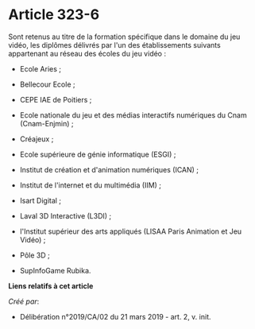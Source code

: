 # Article 323-6

Sont retenus au titre de la formation spécifique dans le domaine du jeu vidéo, les diplômes délivrés par l'un des
établissements suivants appartenant au réseau des écoles du jeu vidéo :

- Ecole Aries ;

- Bellecour Ecole ;

- CEPE IAE de Poitiers ;

- Ecole nationale du jeu et des médias interactifs numériques du Cnam (Cnam-Enjmin) ;

- Créajeux ;

- Ecole supérieure de génie informatique (ESGI) ;

- Institut de création et d'animation numériques (ICAN) ;

- Institut de l'internet et du multimédia (IIM) ;

- Isart Digital ;

- Laval 3D Interactive (L3DI) ;

- l'Institut supérieur des arts appliqués (LISAA Paris Animation et Jeu Vidéo) ;

- Pôle 3D ;

- SupInfoGame Rubika.

**Liens relatifs à cet article**

_Créé par_:

  - Délibération n°2019/CA/02 du 21 mars 2019 - art. 2, v. init.
